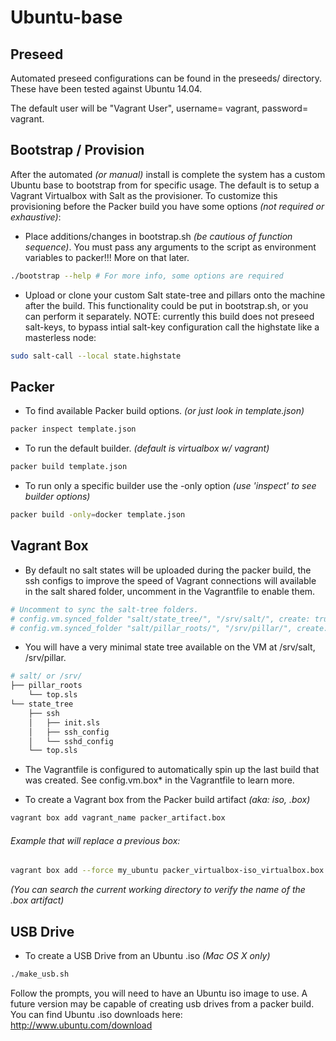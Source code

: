 # Ubuntu-base

## Preseed

Automated preseed configurations can be found in the preseeds/ directory. These have been tested against Ubuntu 14.04.

The default user will be "Vagrant User", username= vagrant, password= vagrant.

## Bootstrap / Provision

After the automated _(or manual)_ install is complete the system has a custom Ubuntu base to bootstrap from for specific usage. The default is to setup a Vagrant Virtualbox with Salt as the provisioner. To customize this provisioning before the Packer build you have some options _(not required or exhaustive)_:

+ Place additions/changes in bootstrap.sh _(be cautious of function sequence)_. You must pass any arguments to the script as environment variables to packer!!! More on that later.
```sh
./bootstrap --help # For more info, some options are required
```

+ Upload or clone your custom Salt state-tree and pillars onto the machine after the build. This functionality could be put in bootstrap.sh, or you can perform it separately. NOTE: currently this build does not preseed salt-keys, to bypass intial salt-key configuration call the highstate like a masterless node:
```sh
sudo salt-call --local state.highstate
```

## Packer

+ To find available Packer build options. _(or just look in template.json)_
```sh
packer inspect template.json
```

+ To run the default builder. _(default is virtualbox w/ vagrant)_
```sh
packer build template.json
```

+ To run only a specific builder use the -only option _(use 'inspect' to see builder options)_
```sh
packer build -only=docker template.json
```

## Vagrant Box

+ By default no salt states will be uploaded during the packer build, the ssh configs to improve the speed of Vagrant connections will available in the salt shared folder, uncomment in the Vagrantfile to enable them.
```sh
# Uncomment to sync the salt-tree folders.
# config.vm.synced_folder "salt/state_tree/", "/srv/salt/", create: true
# config.vm.synced_folder "salt/pillar_roots/", "/srv/pillar/", create: true
```

+ You will have a very minimal state tree available on the VM at /srv/salt, /srv/pillar.
```sh
# salt/ or /srv/
├── pillar_roots
    └── top.sls
└── state_tree
    ├── ssh
    │   ├── init.sls
    │   ├── ssh_config
    │   └── sshd_config
    └── top.sls
```

+ The Vagrantfile is configured to automatically spin up the last build that was created. See config.vm.box* in the Vagrantfile to learn more.

+ To create a Vagrant box from the Packer build artifact _(aka: iso, .box)_
```sh
vagrant box add vagrant_name packer_artifact.box
```
###### Example that will replace a previous box:
```sh
vagrant box add --force my_ubuntu packer_virtualbox-iso_virtualbox.box
```
_(You can search the current working directory to verify the name of the .box artifact)_

## USB Drive

+ To create a USB Drive from an Ubuntu .iso _(Mac OS X only)_
```sh
./make_usb.sh
```
Follow the prompts, you will need to have an Ubuntu iso image to use. A future version may be capable of creating usb drives from a packer build. You can find Ubuntu .iso downloads here: http://www.ubuntu.com/download
